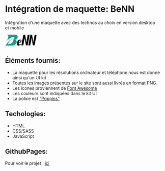 # Intégration de maquette: BeNN

Intégration d'une maquette avec des technos au choix en version desktop et mobile

![maquette BeNN](./img/Logo_BeNN_Noir_Vert_d-1.png)

## Éléments fournis:
- La maquette pour les résolutions ordinateur et téléphone nous est donné ainsi qu'un UI kit
- Toutes les images présentes sur le site sont aussi livrés en format PNG.
- Les icones proviennent de [Font Awesome](https://fontawesome.com/)
- Les couleurs sont indiquées dans le kit UI
- La police est ["Poppins"](https://fonts.google.com/specimen/Poppins)

## Techologies:
- HTML
- CSS/SASS
- JavaScript

## GithubPages:

Pour voir le projet : [ici](https://cynthiacrn.github.io/integration_maquette_test/)


